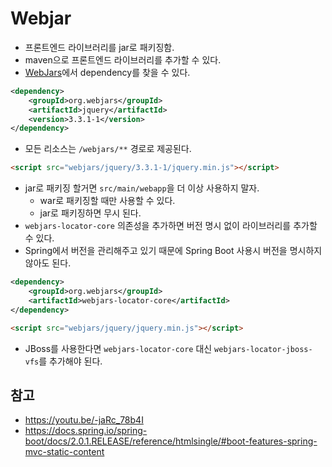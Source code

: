 # Webjar

- 프론트엔드 라이브러리를 jar로 패키징함.
- maven으로 프론트엔드 라이브러리를 추가할 수 있다.
- [WebJars](http://www.webjars.org/)에서 dependency를 찾을 수 있다.
```xml
<dependency>
    <groupId>org.webjars</groupId>
    <artifactId>jquery</artifactId>
    <version>3.3.1-1</version>
</dependency>
```
- 모든 리소스는 ```/webjars/**``` 경로로 제공된다.
```html
<script src="webjars/jquery/3.3.1-1/jquery.min.js"></script>
```
- jar로 패키징 할거면 ```src/main/webapp```을 더 이상 사용하지 말자.
    - war로 패키징할 때만 사용할 수 있다.
    - jar로 패키징하면 무시 된다.
- ```webjars-locator-core``` 의존성을 추가하면 버전 명시 없이 라이브러리를 추가할 수 있다.
- Spring에서 버전을 관리해주고 있기 때문에 Spring Boot 사용시 버전을 명시하지 않아도 된다.
```xml
<dependency>
    <groupId>org.webjars</groupId>
    <artifactId>webjars-locator-core</artifactId>
</dependency>
```
```html
<script src="webjars/jquery/jquery.min.js"></script>
```
- JBoss를 사용한다면 ```webjars-locator-core``` 대신 ```webjars-locator-jboss-vfs```를 추가해야 된다.

## 참고
- https://youtu.be/-jaRc_78b4I
- https://docs.spring.io/spring-boot/docs/2.0.1.RELEASE/reference/htmlsingle/#boot-features-spring-mvc-static-content